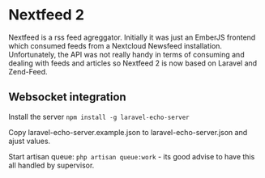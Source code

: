 # Nextfeed 2

Nextfeed is a rss feed agreggator. Initially it was just an EmberJS frontend which consumed feeds from a Nextcloud Newsfeed installation. Unfortunately,
the API was not really handy in terms of consuming and dealing with feeds and articles so Nextfeed 2 is now based on Laravel and Zend-Feed. 

## Websocket integration
Install the server 
`npm install -g laravel-echo-server`

Copy laravel-echo-server.example.json to laravel-echo-server.json and ajust values.

Start artisan queue: `php artisan queue:work`  - its good advise to have this all handled by supervisor.

